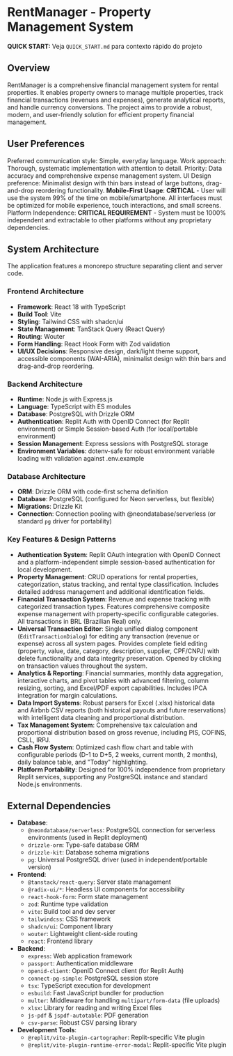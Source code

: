 # RentManager - Property Management System
**QUICK START:** Veja `QUICK_START.md` para contexto rápido do projeto

## Overview
RentManager is a comprehensive financial management system for rental properties. It enables property owners to manage multiple properties, track financial transactions (revenues and expenses), generate analytical reports, and handle currency conversions. The project aims to provide a robust, modern, and user-friendly solution for efficient property financial management.

## User Preferences
Preferred communication style: Simple, everyday language.
Work approach: Thorough, systematic implementation with attention to detail.
Priority: Data accuracy and comprehensive expense management system.
UI Design preference: Minimalist design with thin bars instead of large buttons, drag-and-drop reordering functionality.
**Mobile-First Usage**: **CRITICAL** - User will use the system 99% of the time on mobile/smartphone. All interfaces must be optimized for mobile experience, touch interactions, and small screens.
Platform Independence: **CRITICAL REQUIREMENT** - System must be 1000% independent and extractable to other platforms without any proprietary dependencies.

## System Architecture
The application features a monorepo structure separating client and server code.

### Frontend Architecture
- **Framework**: React 18 with TypeScript
- **Build Tool**: Vite
- **Styling**: Tailwind CSS with shadcn/ui
- **State Management**: TanStack Query (React Query)
- **Routing**: Wouter
- **Form Handling**: React Hook Form with Zod validation
- **UI/UX Decisions**: Responsive design, dark/light theme support, accessible components (WAI-ARIA), minimalist design with thin bars and drag-and-drop reordering.

### Backend Architecture
- **Runtime**: Node.js with Express.js
- **Language**: TypeScript with ES modules
- **Database**: PostgreSQL with Drizzle ORM
- **Authentication**: Replit Auth with OpenID Connect (for Replit environment) or Simple Session-based Auth (for local/portable environment)
- **Session Management**: Express sessions with PostgreSQL storage
- **Environment Variables**: dotenv-safe for robust environment variable loading with validation against .env.example

### Database Architecture
- **ORM**: Drizzle ORM with code-first schema definition
- **Database**: PostgreSQL (configured for Neon serverless, but flexible)
- **Migrations**: Drizzle Kit
- **Connection**: Connection pooling with @neondatabase/serverless (or standard `pg` driver for portability)

### Key Features & Design Patterns
- **Authentication System**: Replit OAuth integration with OpenID Connect and a platform-independent simple session-based authentication for local development.
- **Property Management**: CRUD operations for rental properties, categorization, status tracking, and rental type classification. Includes detailed address management and additional identification fields.
- **Financial Transaction System**: Revenue and expense tracking with categorized transaction types. Features comprehensive composite expense management with property-specific configurable categories. All transactions in BRL (Brazilian Real) only.
- **Universal Transaction Editor**: Single unified dialog component (`EditTransactionDialog`) for editing any transaction (revenue or expense) across all system pages. Provides complete field editing (property, value, date, category, description, supplier, CPF/CNPJ) with delete functionality and data integrity preservation. Opened by clicking on transaction values throughout the system.
- **Analytics & Reporting**: Financial summaries, monthly data aggregation, interactive charts, and pivot tables with advanced filtering, column resizing, sorting, and Excel/PDF export capabilities. Includes IPCA integration for margin calculations.
- **Data Import Systems**: Robust parsers for Excel (.xlsx) historical data and Airbnb CSV reports (both historical payouts and future reservations) with intelligent data cleaning and proportional distribution.
- **Tax Management System**: Comprehensive tax calculation and proportional distribution based on gross revenue, including PIS, COFINS, CSLL, IRPJ.
- **Cash Flow System**: Optimized cash flow chart and table with configurable periods (D-1 to D+5, 2 weeks, current month, 2 months), daily balance table, and "Today" highlighting.
- **Platform Portability**: Designed for 100% independence from proprietary Replit services, supporting any PostgreSQL instance and standard Node.js environments.

## External Dependencies

- **Database**:
    - `@neondatabase/serverless`: PostgreSQL connection for serverless environments (used in Replit deployment)
    - `drizzle-orm`: Type-safe database ORM
    - `drizzle-kit`: Database schema migrations
    - `pg`: Universal PostgreSQL driver (used in independent/portable version)
- **Frontend**:
    - `@tanstack/react-query`: Server state management
    - `@radix-ui/*`: Headless UI components for accessibility
    - `react-hook-form`: Form state management
    - `zod`: Runtime type validation
    - `vite`: Build tool and dev server
    - `tailwindcss`: CSS framework
    - `shadcn/ui`: Component library
    - `wouter`: Lightweight client-side routing
    - `react`: Frontend library
- **Backend**:
    - `express`: Web application framework
    - `passport`: Authentication middleware
    - `openid-client`: OpenID Connect client (for Replit Auth)
    - `connect-pg-simple`: PostgreSQL session store
    - `tsx`: TypeScript execution for development
    - `esbuild`: Fast JavaScript bundler for production
    - `multer`: Middleware for handling `multipart/form-data` (file uploads)
    - `xlsx`: Library for reading and writing Excel files
    - `js-pdf` & `jspdf-autotable`: PDF generation
    - `csv-parse`: Robust CSV parsing library
- **Development Tools**:
    - `@replit/vite-plugin-cartographer`: Replit-specific Vite plugin
    - `@replit/vite-plugin-runtime-error-modal`: Replit-specific Vite plugin